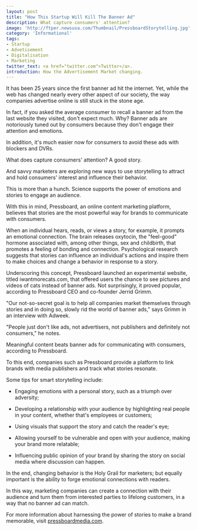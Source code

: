 ```yaml
---
layout: post
title: "How This Startup Will Kill The Banner Ad"
description: What capture consumers' attention?
image: 'http://ftper.newsusa.com/Thumbnail/PressboardStorytelling.jpg'
category: 'Informational'
tags:
- Startup
- Advetisement
- Digitalisation
- Marketing
twitter_text: <a href="twitter.com">Twitter</a>.
introduction: How the Advertisement Market changing.
---
```


It has been 25 years since the first banner ad hit the internet. Yet, while the web has changed nearly every other aspect of our society, the way companies advertise online is still stuck in the stone age.

In fact, if you asked the average consumer to recall a banner ad from the last website they visited, don't expect much. Why? Banner ads are notoriously tuned out by consumers because they don't engage their attention and emotions.

In addition, it's much easier now for consumers to avoid these ads with blockers and DVRs.

What does capture consumers' attention? A good story.

And savvy marketers are exploring new ways to use storytelling to attract and hold consumers' interest and influence their behavior.

This is more than a hunch. Science supports the power of emotions and stories to engage an audience.

With this in mind, Pressboard, an online content marketing platform, believes that stories are the most powerful way for brands to communicate with consumers.

When an individual hears, reads, or views a story, for example, it prompts an emotional connection. The brain releases oxytocin, the "feel-good" hormone associated with, among other things, sex and childbirth, that promotes a feeling of bonding and connection. Psychological research suggests that stories can influence an individual's actions and inspire them to make choices and change a behavior in response to a story.

Underscoring this concept, Pressboard launched an experimental website, titled iwantmorecats.com, that offered users the chance to see pictures and videos of cats instead of banner ads. Not surprisingly, it proved popular, according to Pressboard CEO and co-founder Jerrid Grimm.

"Our not-so-secret goal is to help all companies market themselves through stories and in doing so, slowly rid the world of banner ads," says Grimm in an interview with Adweek.

"People just don't like ads, not advertisers, not publishers and definitely not consumers," he notes.

Meaningful content beats banner ads for communicating with consumers, according to Pressboard.

To this end, companies such as Pressboard provide a platform to link brands with media publishers and track what stories resonate.

Some tips for smart storytelling include:

* Engaging emotions with a personal story, such as a triumph over adversity;

* Developing a relationship with your audience by highlighting real people in your content, whether that's employees or customers;

* Using visuals that support the story and catch the reader's eye;

* Allowing yourself to be vulnerable and open with your audience, making your brand more relatable;

* Influencing public opinion of your brand by sharing the story on social media where discussion can happen.

In the end, changing behavior is the Holy Grail for marketers; but equally important is the ability to forge emotional connections with readers.

In this way, marketing companies can create a connection with their audience and turn them from interested parties to lifelong customers, in a way that no banner ad can match.

For more information about harnessing the power of stories to make a brand memorable, visit <a href="pressboardmedia.com">pressboardmedia.com</a>.